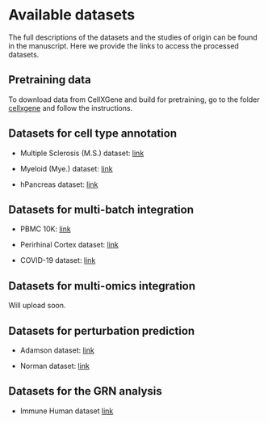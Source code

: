 # Available datasets

The full descriptions of the datasets and the studies of origin can be found in the manuscript. Here we provide the links to access the processed datasets.

## Pretraining data

To download data from CellXGene and build for pretraining, go to the folder [cellxgene](cellxgene) and follow the instructions.

## Datasets for cell type annotation

- Multiple Sclerosis (M.S.) dataset: [link](https://drive.google.com/drive/folders/1Qd42YNabzyr2pWt9xoY4cVMTAxsNBt4v?usp=sharing)

- Myeloid (Mye.) dataset: [link](https://drive.google.com/drive/folders/1VbpApQufZq8efFGakW3y8QDDpY9MBoDS?usp=drive_link)

- hPancreas dataset: [link](https://drive.google.com/drive/folders/1s9XjcSiPC-FYV3VeHrEa7SeZetrthQVV?usp=drive_link)

## Datasets for multi-batch integration

- PBMC 10K: [link](https://docs.scvi-tools.org/en/stable/api/reference/scvi.data.pbmc_dataset.html)

- Perirhinal Cortex dataset: [link](https://drive.google.com/file/d/1rDAxDtvWx1GpJaNhlKBi71f8-psUNppE/view?usp=drive_link)

- COVID-19 dataset: [link](https://drive.google.com/file/d/1eD9LbxNJ35YUde3VtdVcjkwm-f4iyJ6x/view?usp=drive_link)

## Datasets for multi-omics integration

Will upload soon.

## Datasets for perturbation prediction

- Adamson dataset: [link](https://dataverse.harvard.edu/api/access/datafile/6154417)

- Norman dataset: [link](https://dataverse.harvard.edu/api/access/datafile/6154020)

## Datasets for the GRN analysis

- Immune Human dataset [link](https://figshare.com/ndownloader/files/25717328)
